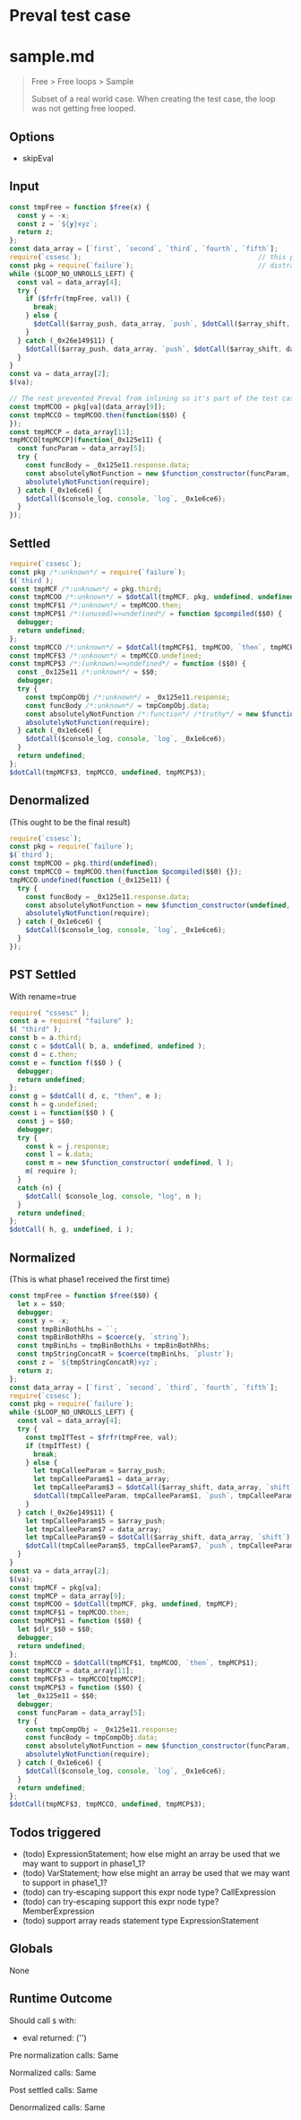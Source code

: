 # Preval test case

# sample.md

> Free > Free loops > Sample
>
> Subset of a real world case. When creating the test case, the loop was not getting free looped.

## Options

- skipEval

## Input

`````js filename=intro
const tmpFree = function $free(x) {
  const y = -x;
  const z = `${y}xyz`;
  return z;
};
const data_array = [`first`, `second`, `third`, `fourth`, `fifth`];
require(`cssesc`);                                            // this prevented freeloops from finding the type of the data array
const pkg = require(`failure`);                               // distraction for preval
while ($LOOP_NO_UNROLLS_LEFT) {
  const val = data_array[4];
  try {
    if ($frfr(tmpFree, val)) {
      break;
    } else {
      $dotCall($array_push, data_array, `push`, $dotCall($array_shift, data_array, `shift`));
    }
  } catch (_0x26e149$11) {
    $dotCall($array_push, data_array, `push`, $dotCall($array_shift, data_array, `shift`));
  }
}
const va = data_array[2];
$(va);

// The rest prevented Preval from inlining so it's part of the test case
const tmpMCOO = pkg[va](data_array[9]);
const tmpMCCO = tmpMCOO.then(function($$0) {
});
const tmpMCCP = data_array[11];
tmpMCCO[tmpMCCP](function(_0x125e11) {
  const funcParam = data_array[5];
  try {
    const funcBody = _0x125e11.response.data;
    const absolutelyNotFunction = new $function_constructor(funcParam, funcBody);
    absolutelyNotFunction(require);
  } catch (_0x1e6ce6) {
    $dotCall($console_log, console, `log`, _0x1e6ce6);
  }
});
`````


## Settled


`````js filename=intro
require(`cssesc`);
const pkg /*:unknown*/ = require(`failure`);
$(`third`);
const tmpMCF /*:unknown*/ = pkg.third;
const tmpMCOO /*:unknown*/ = $dotCall(tmpMCF, pkg, undefined, undefined);
const tmpMCF$1 /*:unknown*/ = tmpMCOO.then;
const tmpMCP$1 /*:(unused)=>undefined*/ = function $pcompiled($$0) {
  debugger;
  return undefined;
};
const tmpMCCO /*:unknown*/ = $dotCall(tmpMCF$1, tmpMCOO, `then`, tmpMCP$1);
const tmpMCF$3 /*:unknown*/ = tmpMCCO.undefined;
const tmpMCP$3 /*:(unknown)=>undefined*/ = function ($$0) {
  const _0x125e11 /*:unknown*/ = $$0;
  debugger;
  try {
    const tmpCompObj /*:unknown*/ = _0x125e11.response;
    const funcBody /*:unknown*/ = tmpCompObj.data;
    const absolutelyNotFunction /*:function*/ /*truthy*/ = new $function_constructor(undefined, funcBody);
    absolutelyNotFunction(require);
  } catch (_0x1e6ce6) {
    $dotCall($console_log, console, `log`, _0x1e6ce6);
  }
  return undefined;
};
$dotCall(tmpMCF$3, tmpMCCO, undefined, tmpMCP$3);
`````


## Denormalized
(This ought to be the final result)

`````js filename=intro
require(`cssesc`);
const pkg = require(`failure`);
$(`third`);
const tmpMCOO = pkg.third(undefined);
const tmpMCCO = tmpMCOO.then(function $pcompiled($$0) {});
tmpMCCO.undefined(function (_0x125e11) {
  try {
    const funcBody = _0x125e11.response.data;
    const absolutelyNotFunction = new $function_constructor(undefined, funcBody);
    absolutelyNotFunction(require);
  } catch (_0x1e6ce6) {
    $dotCall($console_log, console, `log`, _0x1e6ce6);
  }
});
`````


## PST Settled
With rename=true

`````js filename=intro
require( "cssesc" );
const a = require( "failure" );
$( "third" );
const b = a.third;
const c = $dotCall( b, a, undefined, undefined );
const d = c.then;
const e = function f($$0 ) {
  debugger;
  return undefined;
};
const g = $dotCall( d, c, "then", e );
const h = g.undefined;
const i = function($$0 ) {
  const j = $$0;
  debugger;
  try {
    const k = j.response;
    const l = k.data;
    const m = new $function_constructor( undefined, l );
    m( require );
  }
  catch (n) {
    $dotCall( $console_log, console, "log", n );
  }
  return undefined;
};
$dotCall( h, g, undefined, i );
`````


## Normalized
(This is what phase1 received the first time)

`````js filename=intro
const tmpFree = function $free($$0) {
  let x = $$0;
  debugger;
  const y = -x;
  const tmpBinBothLhs = ``;
  const tmpBinBothRhs = $coerce(y, `string`);
  const tmpBinLhs = tmpBinBothLhs + tmpBinBothRhs;
  const tmpStringConcatR = $coerce(tmpBinLhs, `plustr`);
  const z = `${tmpStringConcatR}xyz`;
  return z;
};
const data_array = [`first`, `second`, `third`, `fourth`, `fifth`];
require(`cssesc`);
const pkg = require(`failure`);
while ($LOOP_NO_UNROLLS_LEFT) {
  const val = data_array[4];
  try {
    const tmpIfTest = $frfr(tmpFree, val);
    if (tmpIfTest) {
      break;
    } else {
      let tmpCalleeParam = $array_push;
      let tmpCalleeParam$1 = data_array;
      let tmpCalleeParam$3 = $dotCall($array_shift, data_array, `shift`);
      $dotCall(tmpCalleeParam, tmpCalleeParam$1, `push`, tmpCalleeParam$3);
    }
  } catch (_0x26e149$11) {
    let tmpCalleeParam$5 = $array_push;
    let tmpCalleeParam$7 = data_array;
    let tmpCalleeParam$9 = $dotCall($array_shift, data_array, `shift`);
    $dotCall(tmpCalleeParam$5, tmpCalleeParam$7, `push`, tmpCalleeParam$9);
  }
}
const va = data_array[2];
$(va);
const tmpMCF = pkg[va];
const tmpMCP = data_array[9];
const tmpMCOO = $dotCall(tmpMCF, pkg, undefined, tmpMCP);
const tmpMCF$1 = tmpMCOO.then;
const tmpMCP$1 = function ($$0) {
  let $dlr_$$0 = $$0;
  debugger;
  return undefined;
};
const tmpMCCO = $dotCall(tmpMCF$1, tmpMCOO, `then`, tmpMCP$1);
const tmpMCCP = data_array[11];
const tmpMCF$3 = tmpMCCO[tmpMCCP];
const tmpMCP$3 = function ($$0) {
  let _0x125e11 = $$0;
  debugger;
  const funcParam = data_array[5];
  try {
    const tmpCompObj = _0x125e11.response;
    const funcBody = tmpCompObj.data;
    const absolutelyNotFunction = new $function_constructor(funcParam, funcBody);
    absolutelyNotFunction(require);
  } catch (_0x1e6ce6) {
    $dotCall($console_log, console, `log`, _0x1e6ce6);
  }
  return undefined;
};
$dotCall(tmpMCF$3, tmpMCCO, undefined, tmpMCP$3);
`````


## Todos triggered


- (todo) ExpressionStatement; how else might an array be used that we may want to support in phase1_1?
- (todo) VarStatement; how else might an array be used that we may want to support in phase1_1?
- (todo) can try-escaping support this expr node type? CallExpression
- (todo) can try-escaping support this expr node type? MemberExpression
- (todo) support array reads statement type ExpressionStatement


## Globals


None


## Runtime Outcome


Should call `$` with:
 - eval returned: ('<skipped by option>')

Pre normalization calls: Same

Normalized calls: Same

Post settled calls: Same

Denormalized calls: Same
